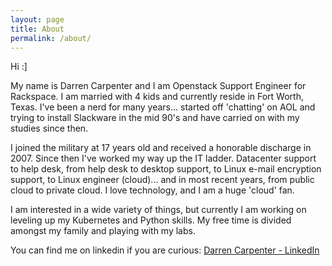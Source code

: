 ```yaml
---
layout: page
title: About
permalink: /about/
---
```


Hi :]

My name is Darren Carpenter and I am Openstack Support Engineer for Rackspace. I am married with 4 kids and currently reside in Fort Worth, Texas. I've been a nerd for many years... started off 'chatting' on AOL and trying to install Slackware in the mid 90's and have carried on with my studies since then. 

I joined the military at 17 years old and received a honorable discharge in 2007. Since then I've worked my way up the IT ladder. Datacenter support to help desk, from help desk to desktop support, to Linux e-mail encryption support, to Linux engineer (cloud)... and in most recent years, from public cloud to private cloud. I love technology, and I am a huge 'cloud' fan. 

I am interested in a wide variety of things, but currently I am working on leveling up my Kubernetes and Python skills. My free time is divided amongst my family and playing with my labs.

You can find me on linkedin if you are curious: [Darren Carpenter - LinkedIn](https://www.linkedin.com/in/darren-carpenter-31806118/)


